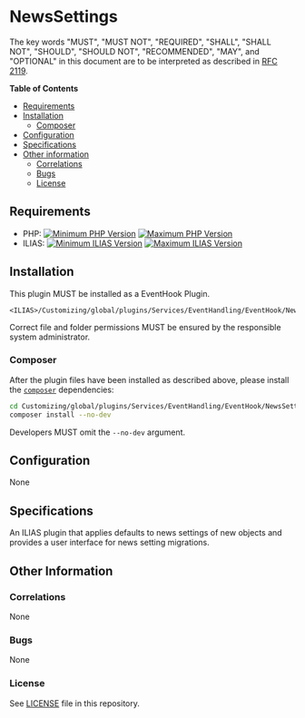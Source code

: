 # NewsSettings

The key words "MUST", "MUST NOT", "REQUIRED", "SHALL", "SHALL NOT", "SHOULD",
"SHOULD NOT", "RECOMMENDED", "MAY", and "OPTIONAL"
in this document are to be interpreted as described in
[RFC 2119](https://www.ietf.org/rfc/rfc2119.txt).

**Table of Contents**

* [Requirements](#requirements)
* [Installation](#installation)
  * [Composer](#composer)
* [Configuration](#configuration)
* [Specifications](#specifications)
* [Other information](#other-information)
  * [Correlations](#correlations)
  * [Bugs](#bugs)
  * [License](#license)

## Requirements

* PHP: [![Minimum PHP Version](https://img.shields.io/badge/Minimum_PHP-7.2.x-blue.svg)](https://php.net/) [![Maximum PHP Version](https://img.shields.io/badge/Maximum_PHP-7.4.x-blue.svg)](https://php.net/)
* ILIAS: [![Minimum ILIAS Version](https://img.shields.io/badge/Minimum_ILIAS-6.0-orange.svg)](https://ilias.de/) [![Maximum ILIAS Version](https://img.shields.io/badge/Maximum_ILIAS-7.999-orange.svg)](https://ilias.de/)

## Installation

This plugin MUST be installed as a EventHook Plugin.

	<ILIAS>/Customizing/global/plugins/Services/EventHandling/EventHook/NewsSettings

Correct file and folder permissions MUST be
ensured by the responsible system administrator.

### Composer

After the plugin files have been installed as described above,
please install the [`composer`](https://getcomposer.org/) dependencies:

```bash
cd Customizing/global/plugins/Services/EventHandling/EventHook/NewsSettings
composer install --no-dev
```

Developers MUST omit the `--no-dev` argument.

## Configuration

None

## Specifications

An ILIAS plugin that applies defaults to news settings of new objects and provides
a user interface for news setting migrations.

## Other Information

### Correlations

None

### Bugs

None

### License

See [LICENSE](./LICENSE) file in this repository.
